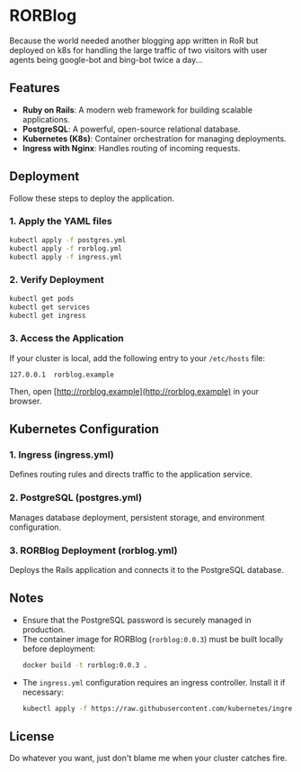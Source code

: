 # RORBlog

Because the world needed another blogging app written in RoR but deployed on k8s for handling the large traffic of two visitors with user agents being google-bot and bing-bot twice a day...

## Features
- **Ruby on Rails**: A modern web framework for building scalable applications.
- **PostgreSQL**: A powerful, open-source relational database.
- **Kubernetes (K8s)**: Container orchestration for managing deployments.
- **Ingress with Nginx**: Handles routing of incoming requests.

## Deployment
Follow these steps to deploy the application.

### 1. Apply the YAML files
```sh
kubectl apply -f postgres.yml
kubectl apply -f rorblog.yml
kubectl apply -f ingress.yml
```

### 2. Verify Deployment
```sh
kubectl get pods
kubectl get services
kubectl get ingress
```

### 3. Access the Application
If your cluster is local, add the following entry to your `/etc/hosts` file:
```
127.0.0.1  rorblog.example
```
Then, open [http://rorblog.example](http://rorblog.example) in your browser.

## Kubernetes Configuration
### **1. Ingress (ingress.yml)**
Defines routing rules and directs traffic to the application service.

### **2. PostgreSQL (postgres.yml)**
Manages database deployment, persistent storage, and environment configuration.

### **3. RORBlog Deployment (rorblog.yml)**
Deploys the Rails application and connects it to the PostgreSQL database.

## Notes
- Ensure that the PostgreSQL password is securely managed in production.
- The container image for RORBlog (`rorblog:0.0.3`) must be built locally before deployment:
  ```sh
  docker build -t rorblog:0.0.3 .
  ```
- The `ingress.yml` configuration requires an ingress controller. Install it if necessary:
  ```sh
  kubectl apply -f https://raw.githubusercontent.com/kubernetes/ingress-nginx/main/deploy/static/provider/cloud/deploy.yaml
  ```

## License
Do whatever you want, just don't blame me when your cluster catches fire.
